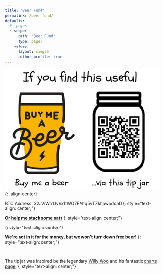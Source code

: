 ```yaml
---
title: "Beer Fund"
permalink: /beer-fund/
defaults:
  # _pages
  - scope:
      path: "Beer Fund"
      type: pages
    values:
      layout: single
      author_profile: true
---
```



![](/assets/images/tip.jpg)
{: .align-center}

<i class="fab fa-bitcoin"></i> BTC Address: 32JViWrrUvVx1tWQ7EM1q5vTZkbpwoddaD
{: style="text-align: center;"}

<i class="fas fa-bolt"></i> [**Or help me stack some sats**](https://tippin.me/@_joerodgers) <i class="fas fa-bolt"></i>
{: style="text-align: center;"}

<div id="tippin-button" data-dest="_joerodgers" align="center"></div><script src="https://tippin.me/buttons/tip.js" type="text/javascript"></script>
{: style="text-align: center;"}

<br>

**We're not in it for the money, but we won't turn down free beer!**
{: style="text-align: center;"}

<br> 

The tip jar was inspired be the legendary [Willy Woo](https://twitter.com/woonomic) and his fantastic [charts page](http://charts.woobull.com/).
{: style="text-align: center;"}